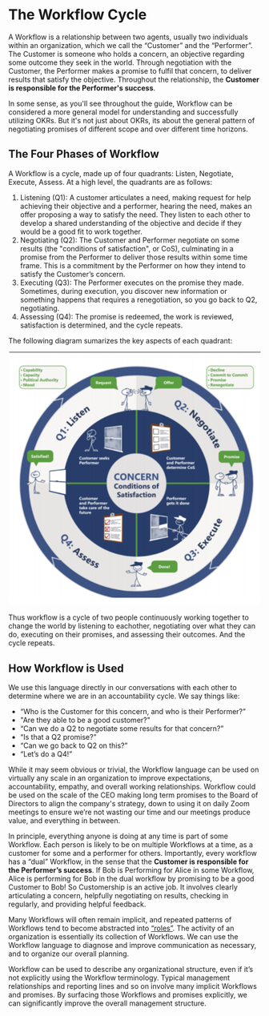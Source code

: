 # The Workflow Cycle

A Workflow is a relationship between two agents, usually two individuals within
an organization, which we call the “Customer” and the “Performer”. 
The Customer is someone who holds a concern, an
objective regarding some outcome they seek in the world. Through negotiation
with the Customer, the Performer makes a promise to fulfil that concern, to
deliver results that satisfy the objective. Throughout the relationship, the
**Customer is responsible for the Performer's success**.

In some sense, as you'll see throughout the guide, Workflow can be considered a more general model 
for understanding and successfully utilizing OKRs. But it's not just about OKRs,
its about the general pattern of negotiating promises of different scope and
over different time horizons.

## The Four Phases of Workflow

A Workflow is a cycle, made up of four quadrants: Listen, Negotiate,
Execute, Assess. At a high level, the quadrants are as follows:

1. Listening (Q1): A customer articulates a need, making  request for help achieving
   their objective and a performer, hearing the need, makes an offer proposing a
   way to satisfy the need. They listen to each other to develop a shared
   understanding of the objective and decide if they would be a good fit to work
   together.
2. Negotiating (Q2): The Customer and Performer negotiate on some results (the
   "conditions of satisfaction", or CoS), culminating in a promise from the Performer
   to deliver those results within some time frame. This is a commitment by the Performer on how they intend to satisfy the Customer’s concern.
3. Executing (Q3): The Performer executes on the promise they made. Sometimes,
   during execution, you discover new information or something happens that
   requires a renegotiation, so you go back to Q2, negotiating.
4. Assessing (Q4): The promise is redeemed, the work is reviewed, satisfaction is
     determined, and the cycle repeats.  

The following diagram sumarizes the key aspects of each quadrant:

![Workflow Image](./images/workflow.png)


Thus workflow is a cycle of two people continuously working together to change the world by listening to eachother, negotiating
over what they can do, executing on their promises, and assessing their outcomes. And the cycle repeats.

## How Workflow is Used

We use this language directly in our conversations with each other to determine
where we are in an accountability cycle. We say things like: 

- “Who is the Customer for this concern, and who is their Performer?”
- "Are they able to be a good customer?"
- “Can we do a Q2 to negotiate some results for that concern?”
- “Is that a Q2 promise?”
- “Can we go back to Q2 on this?”
- “Let’s do a Q4!”

While it may seem obvious or trivial, the Workflow language can be used on virtually any scale in an
organization to improve expectations, accountability, empathy, and overall
working relationships. Workflow could be used on the scale of the CEO making
long term promises to the Board of Directors to align the company's strategy,
down to using it on daily Zoom meetings to ensure we’re not wasting our time
and our meetings produce value, and everything in between.

In principle, everything anyone is doing at any time is part of some Workflow.
Each person is likely to be on multiple Workflows at a time, as a customer for
some and a performer for others. Importantly, every workflow has a “dual”
Workflow, in the sense that the **Customer is responsible for the Performer’s
success**. If Bob is Performing for Alice in some Workflow, Alice is
performing for Bob in the dual workflow by promising to be a good Customer to
Bob! So Customership is an active job. It involves clearly articulating a concern, 
helpfully negotiating on results, checking in regularly, and providing helpful feedback. 

Many Workflows will often remain implicit, and repeated patterns of Workflows
tend to become abstracted into [“roles”](/workflow/roles.html). The activity of an organization is
essentially its collection of Workflows. We can use the Workflow language to
diagnose and improve communication as necessary, and to organize our overall
planning.

Workflow can be used to describe any organizational structure, even if it’s not
explicitly using the Workflow terminology. Typical management relationships and
reporting lines and so on involve many implicit Workflows and promises. By
surfacing those Workflows and promises explicitly, we can significantly improve
the overall management structure.

